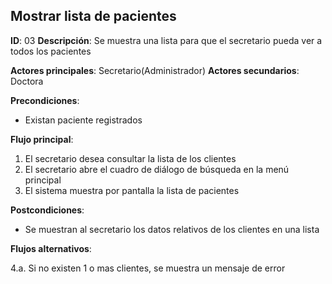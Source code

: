## Mostrar lista de pacientes

**ID**: 03
**Descripción**: Se muestra una lista para que el secretario pueda ver a todos los pacientes

**Actores principales**: Secretario(Administrador)
**Actores secundarios**: Doctora

**Precondiciones**:
* Existan paciente registrados

**Flujo principal**:
1. El secretario desea consultar la lista de los clientes
1. El secretario abre el cuadro de diálogo de búsqueda en la menú principal
1. El sistema muestra por pantalla la lista de pacientes

**Postcondiciones**:

* Se muestran al secretario los datos relativos de los clientes en una lista

**Flujos alternativos**:

4.a. Si no existen 1 o mas clientes, se muestra un mensaje de error
